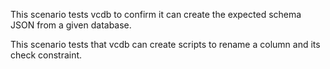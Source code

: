 This scenario tests vcdb to confirm it can create the expected schema JSON from a given database.

This scenario tests that vcdb can create scripts to rename a column and its check constraint.